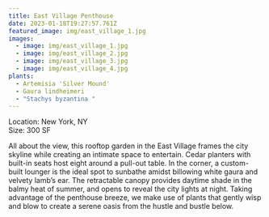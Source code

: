 ```yaml
---
title: East Village Penthouse
date: 2023-01-18T19:27:57.761Z
featured_image: img/east_village_1.jpg
images:
  - image: img/east_village_1.jpg
  - image: img/east_village_2.jpg
  - image: img/east_village_3.jpg
  - image: img/east_village_4.jpg
plants:
  - Artemisia 'Silver Mound'
  - Gaura lindheimeri
  - "Stachys byzantina "
---
```

L﻿ocation: New York, NY\
S﻿ize: 300 SF



All about the view, this rooftop garden in the East Village frames the city skyline while creating an intimate space to entertain. Cedar planters with built-in seats host eight around a pull-out table. In the corner, a custom-built lounger is the ideal spot to sunbathe amidst billowing white gaura and velvety lamb’s ear. The retractable canopy provides daytime shade in the balmy heat of summer, and opens to reveal the city lights at night. Taking advantage of the penthouse breeze, we make use of plants that gently wisp and blow to create a serene oasis from the hustle and bustle below.